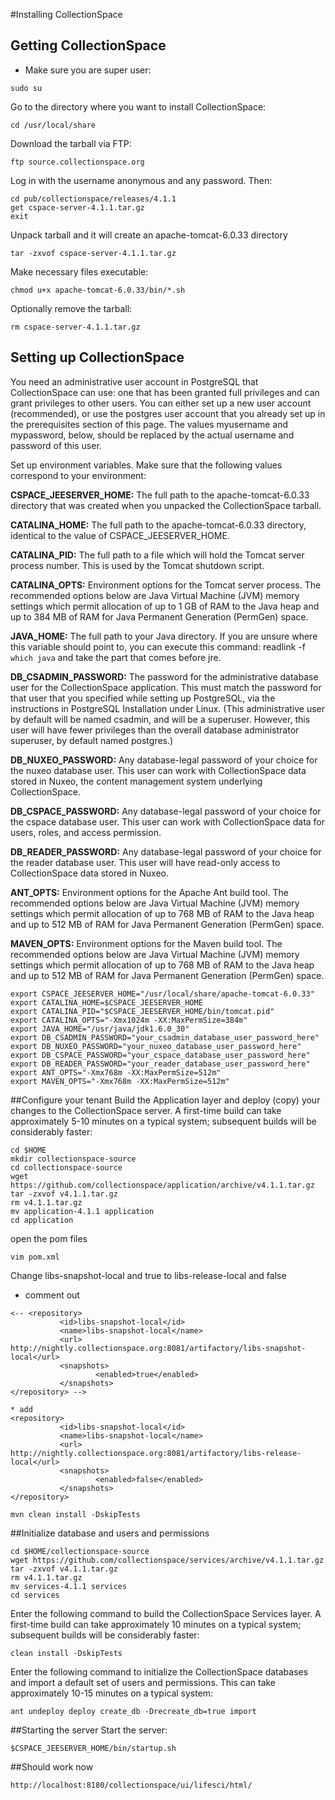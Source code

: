 #Installing CollectionSpace
## Getting CollectionSpace
* Make sure you are super user:
```Shell
sudo su
```

Go to the directory where you want to install CollectionSpace:

```Shell
cd /usr/local/share
```
Download the tarball via FTP:

```Shell
ftp source.collectionspace.org
```

Log in with the username anonymous and any password. Then:

```
cd pub/collectionspace/releases/4.1.1
get cspace-server-4.1.1.tar.gz
exit
```

Unpack tarball and it will create an apache-tomcat-6.0.33 directory

```Shell
tar -zxvof cspace-server-4.1.1.tar.gz
```

Make necessary files executable:

```Shell
chmod u+x apache-tomcat-6.0.33/bin/*.sh
```


Optionally remove the tarball:
```Shell
rm cspace-server-4.1.1.tar.gz
```

## Setting up CollectionSpace

You need an administrative user account in PostgreSQL that CollectionSpace can use: one that has been granted full privileges and can grant privileges to other users. You can either set up a new user account (recommended), or use the postgres user account that you already set up in the prerequisites section of this page. The values myusername and mypassword, below, should be replaced by the actual username and password of this user.

Set up environment variables. Make sure that the following values correspond to your environment:

**CSPACE_JEESERVER_HOME:** The full path to the apache-tomcat-6.0.33 directory that was created when you unpacked the CollectionSpace tarball.

**CATALINA_HOME:** The full path to the apache-tomcat-6.0.33 directory, identical to the value of CSPACE_JEESERVER_HOME.

**CATALINA_PID:** The full path to a file which will hold the Tomcat server process number. This is used by the Tomcat shutdown script.

**CATALINA_OPTS:** Environment options for the Tomcat server process. The recommended options below are Java Virtual Machine (JVM) memory settings which permit allocation of up to 1 GB of RAM to the Java heap and up to 384 MB of RAM for Java Permanent Generation (PermGen) space.

**JAVA_HOME:** The full path to your Java directory. If you are unsure where this variable should point to, you can execute this command: readlink -f ``which java`` and take the part that comes before jre.

**DB_CSADMIN_PASSWORD:** The password for the administrative database user for the CollectionSpace application. This must match the password for that user that you specified while setting up PostgreSQL, via the instructions in PostgreSQL Installation under Linux. (This administrative user by default will be named csadmin, and will be a superuser. However, this user will have fewer privileges than the overall database administrator superuser, by default named postgres.)

**DB_NUXEO_PASSWORD:** Any database-legal password of your choice for the nuxeo database user. This user can work with CollectionSpace data stored in Nuxeo, the content management system underlying CollectionSpace.

**DB_CSPACE_PASSWORD:** Any database-legal password of your choice for the cspace database user. This user can work with CollectionSpace data for users, roles, and access permission.

**DB_READER_PASSWORD:** Any database-legal password of your choice for the reader database user. This user will have read-only access to CollectionSpace data stored in Nuxeo.

**ANT_OPTS:** Environment options for the Apache Ant build tool. The recommended options below are Java Virtual Machine (JVM) memory settings which permit allocation of up to 768 MB of RAM to the Java heap and up to 512 MB of RAM for Java Permanent Generation (PermGen) space.

**MAVEN_OPTS:** Environment options for the Maven build tool. The recommended options below are Java Virtual Machine (JVM) memory settings which permit allocation of up to 768 MB of RAM to the Java heap and up to 512 MB of RAM for Java Permanent Generation (PermGen) space.


```Shell
export CSPACE_JEESERVER_HOME="/usr/local/share/apache-tomcat-6.0.33"
export CATALINA_HOME=$CSPACE_JEESERVER_HOME
export CATALINA_PID="$CSPACE_JEESERVER_HOME/bin/tomcat.pid"
export CATALINA_OPTS="-Xmx1024m -XX:MaxPermSize=384m"
export JAVA_HOME="/usr/java/jdk1.6.0_30"
export DB_CSADMIN_PASSWORD="your_csadmin_database_user_password_here"
export DB_NUXEO_PASSWORD="your_nuxeo_database_user_password_here"
export DB_CSPACE_PASSWORD="your_cspace_database_user_password_here"
export DB_READER_PASSWORD="your_reader_database_user_password_here"
export ANT_OPTS="-Xmx768m -XX:MaxPermSize=512m"
export MAVEN_OPTS="-Xmx768m -XX:MaxPermSize=512m"
```
##Configure your tenant
Build the Application layer and deploy (copy) your changes to the CollectionSpace server. A first-time build can take approximately 5-10 minutes on a typical system; subsequent builds will be considerably faster:

```Shell
cd $HOME
mkdir collectionspace-source
cd collectionspace-source
wget https://github.com/collectionspace/application/archive/v4.1.1.tar.gz
tar -zxvof v4.1.1.tar.gz
rm v4.1.1.tar.gz
mv application-4.1.1 application
cd application
```

open the pom files
```Shell
vim pom.xml
```
Change libs-snapshot-local and true to libs-release-local and false 

* comment out

```Shell
<-- <repository>
           <id>libs-snapshot-local</id>
           <name>libs-snapshot-local</name>
           <url> http://nightly.collectionspace.org:8081/artifactory/libs-snapshot-local</url>
           <snapshots>
                   <enabled>true</enabled>
           </snapshots>
</repository> -->

* add
<repository>
           <id>libs-snapshot-local</id>
           <name>libs-snapshot-local</name>
           <url> http://nightly.collectionspace.org:8081/artifactory/libs-release-local</url>
           <snapshots>
                   <enabled>false</enabled>
           </snapshots>
</repository>
```



```Shell
mvn clean install -DskipTests
```

##Initialize database and users and permissions

```Shell
cd $HOME/collectionspace-source
wget https://github.com/collectionspace/services/archive/v4.1.1.tar.gz
tar -zxvof v4.1.1.tar.gz
rm v4.1.1.tar.gz
mv services-4.1.1 services
cd services
```
Enter the following command to build the CollectionSpace Services layer. A first-time build can take approximately 10 minutes on a typical system; subsequent builds will be considerably faster:

```Shell
clean install -DskipTests
```

Enter the following command to initialize the CollectionSpace databases and import a default set of users and permissions. This can take approximately 10-15 minutes on a typical system:

```Shell
ant undeploy deploy create_db -Drecreate_db=true import
```


##Starting the server
Start the server:
```Shell
$CSPACE_JEESERVER_HOME/bin/startup.sh
```

##Should work now
```Shell
http://localhost:8180/collectionspace/ui/lifesci/html/
```
